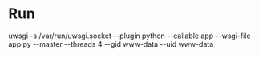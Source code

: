# Run
uwsgi -s /var/run/uwsgi.socket --plugin python --callable app --wsgi-file app.py --master --threads 4 --gid www-data --uid www-data